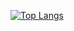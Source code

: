 [![Top Langs](https://github-readme-stats.vercel.app/api/top-langs/?username=jumalley&langs_count=8)](https://github.com/jumalley)
